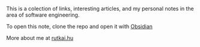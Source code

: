This is a colection of links, interesting articles, and my personal notes in the area of software engineering.

To open this note, clone the repo and open it with [Obsidian](https://obsidian.md)

More about me at [rutkai.hu](https://rutkai.hu/)
